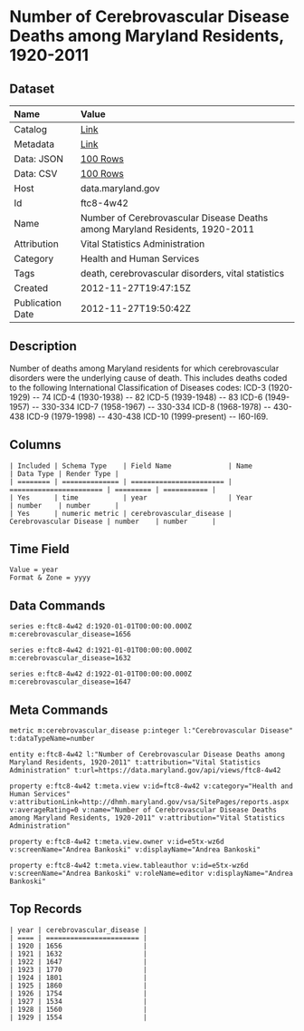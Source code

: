 # Number of Cerebrovascular Disease Deaths among Maryland Residents, 1920-2011

## Dataset

| Name | Value |
| :--- | :---- |
| Catalog | [Link](https://catalog.data.gov/dataset/number-of-cerebrovascular-disease-deaths-among-maryland-residents-1920-2011-2edb8) |
| Metadata | [Link](https://data.maryland.gov/api/views/ftc8-4w42) |
| Data: JSON | [100 Rows](https://data.maryland.gov/api/views/ftc8-4w42/rows.json?max_rows=100) |
| Data: CSV | [100 Rows](https://data.maryland.gov/api/views/ftc8-4w42/rows.csv?max_rows=100) |
| Host | data.maryland.gov |
| Id | ftc8-4w42 |
| Name | Number of Cerebrovascular Disease Deaths among Maryland Residents, 1920-2011 |
| Attribution | Vital Statistics Administration |
| Category | Health and Human Services |
| Tags | death, cerebrovascular disorders, vital statistics |
| Created | 2012-11-27T19:47:15Z |
| Publication Date | 2012-11-27T19:50:42Z |

## Description

Number of deaths among Maryland residents for which cerebrovascular disorders were the underlying cause of death.  This includes deaths coded to the following International Classification of Diseases codes:
ICD-3 (1920-1929) -- 74
ICD-4 (1930-1938) -- 82
ICD-5 (1939-1948) -- 83
ICD-6 (1949-1957) -- 330-334
ICD-7 (1958-1967) -- 330-334
ICD-8 (1968-1978) -- 430-438
ICD-9 (1979-1998) -- 430-438
ICD-10 (1999-present) -- I60-I69.

## Columns

```ls
| Included | Schema Type    | Field Name              | Name                    | Data Type | Render Type |
| ======== | ============== | ======================= | ======================= | ========= | =========== |
| Yes      | time           | year                    | Year                    | number    | number      |
| Yes      | numeric metric | cerebrovascular_disease | Cerebrovascular Disease | number    | number      |
```

## Time Field

```ls
Value = year
Format & Zone = yyyy
```

## Data Commands

```ls
series e:ftc8-4w42 d:1920-01-01T00:00:00.000Z m:cerebrovascular_disease=1656

series e:ftc8-4w42 d:1921-01-01T00:00:00.000Z m:cerebrovascular_disease=1632

series e:ftc8-4w42 d:1922-01-01T00:00:00.000Z m:cerebrovascular_disease=1647
```

## Meta Commands

```ls
metric m:cerebrovascular_disease p:integer l:"Cerebrovascular Disease" t:dataTypeName=number

entity e:ftc8-4w42 l:"Number of Cerebrovascular Disease Deaths among Maryland Residents, 1920-2011" t:attribution="Vital Statistics Administration" t:url=https://data.maryland.gov/api/views/ftc8-4w42

property e:ftc8-4w42 t:meta.view v:id=ftc8-4w42 v:category="Health and Human Services" v:attributionLink=http://dhmh.maryland.gov/vsa/SitePages/reports.aspx v:averageRating=0 v:name="Number of Cerebrovascular Disease Deaths among Maryland Residents, 1920-2011" v:attribution="Vital Statistics Administration"

property e:ftc8-4w42 t:meta.view.owner v:id=e5tx-wz6d v:screenName="Andrea Bankoski" v:displayName="Andrea Bankoski"

property e:ftc8-4w42 t:meta.view.tableauthor v:id=e5tx-wz6d v:screenName="Andrea Bankoski" v:roleName=editor v:displayName="Andrea Bankoski"
```

## Top Records

```ls
| year | cerebrovascular_disease | 
| ==== | ======================= | 
| 1920 | 1656                    | 
| 1921 | 1632                    | 
| 1922 | 1647                    | 
| 1923 | 1770                    | 
| 1924 | 1801                    | 
| 1925 | 1860                    | 
| 1926 | 1754                    | 
| 1927 | 1534                    | 
| 1928 | 1560                    | 
| 1929 | 1554                    | 
```